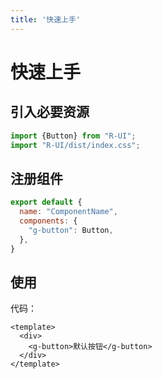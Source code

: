 ```yaml
---
title: '快速上手'
---
```

# 快速上手

## 引入必要资源
```javascript
import {Button} from "R-UI";
import "R-UI/dist/index.css";
```

## 注册组件
```javascript
export default {
  name: "ComponentName",
  components: {
    "g-button": Button,
  },
}
```

## 使用
代码：
```vue
<template>
  <div>
    <g-button>默认按钮</g-button>
  </div>
</template>
```


